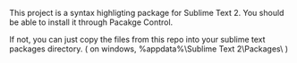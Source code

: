 This project is a syntax highligting package for Sublime Text 2. You should be able to install it through Pacakge Control.

If not, you can just copy the files from this repo into your sublime text packages directory. ( on windows, %appdata%\Sublime Text 2\Packages\ )